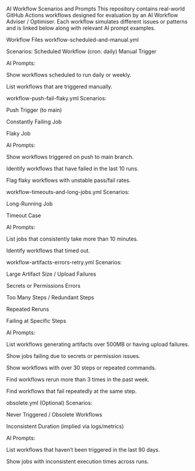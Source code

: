 AI Workflow Scenarios and Prompts
This repository contains real-world GitHub Actions workflows designed for evaluation by an AI Workflow Adviser / Optimiser. Each workflow simulates different issues or patterns and is linked below along with relevant AI prompt examples.

Workflow Files
workflow-scheduled-and-manual.yml

Scenarios:
Scheduled Workflow (cron: daily)
Manual Trigger

AI Prompts:

Show workflows scheduled to run daily or weekly.

List workflows that are triggered manually.

workflow-push-fail-flaky.yml
Scenarios:

Push Trigger (to main)

Constantly Failing Job

Flaky Job

AI Prompts:

Show workflows triggered on push to main branch.

Identify workflows that have failed in the last 10 runs.

Flag flaky workflows with unstable pass/fail rates.

workflow-timeouts-and-long-jobs.yml
Scenarios:

Long-Running Job

Timeout Case

AI Prompts:

List jobs that consistently take more than 10 minutes.

Identify workflows that timed out.

workflow-artifacts-errors-retry.yml
Scenarios:

Large Artifact Size / Upload Failures

Secrets or Permissions Errors

Too Many Steps / Redundant Steps

Repeated Reruns

Failing at Specific Steps

AI Prompts:

List workflows generating artifacts over 500MB or having upload failures.

Show jobs failing due to secrets or permission issues.

Show workflows with over 30 steps or repeated commands.

Find workflows rerun more than 3 times in the past week.

Find workflows that fail repeatedly at the same step.

obsolete.yml (Optional)
Scenarios:

Never Triggered / Obsolete Workflows

Inconsistent Duration (implied via logs/metrics)

AI Prompts:

List workflows that haven’t been triggered in the last 90 days.

Show jobs with inconsistent execution times across runs.

